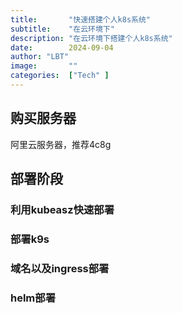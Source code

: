 ```yaml
---
title:       "快速搭建个人k8s系统"
subtitle:    "在云环境下"
description: "在云环境下搭建个人k8s系统"
date:        2024-09-04
author: "LBT"
image:       ""
categories:  ["Tech" ]
---
```


## 购买服务器
阿里云服务器，推荐4c8g
## 部署阶段
### 利用kubeasz快速部署
### 部署k9s
### 域名以及ingress部署
### helm部署

